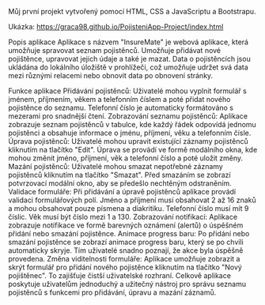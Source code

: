 Můj první projekt vytvořený pomocí HTML, CSS a JavaScriptu a Bootstrapu.

Ukázka: https://graca98.github.io/PojisteniApp-Project/index.html


Popis aplikace
Aplikace s názvem "InsureMate" je webová aplikace, která umožňuje spravovat seznam pojistěnců. Umožňuje přidávat nové pojištěnce, upravovat jejich údaje a také je mazat. Data o pojistěncích jsou ukládána do lokálního úložiště v prohlížeči, což umožňuje udržet svá data mezi různými relacemi nebo obnovit data po obnovení stránky.

Funkce aplikace
Přidávání pojistěnců: Uživatelé mohou vyplnit formulář s jménem, příjmením, věkem a telefonním číslem a poté přidat nového pojistěnce do seznamu. Telefonní číslo je automaticky formátováno s mezerami pro snadnější čtení.
Zobrazování seznamu pojistěnců: Aplikace zobrazuje seznam pojistěnců v tabulce, kde každý řádek odpovídá jednomu pojistěnci a obsahuje informace o jménu, příjmení, věku a telefonním čísle.
Úprava pojistěnců: Uživatelé mohou upravit existující záznamy pojistěnců kliknutím na tlačítko "Edit". Úprava se provádí ve formě modálního okna, kde mohou změnit jméno, příjmení, věk a telefonní číslo a poté uložit změny.
Mazání pojistěnců: Uživatelé mohou smazat nepotřebné záznamy pojistěnců kliknutím na tlačítko "Smazat". Před smazáním se zobrazí potvrzovací modální okno, aby se předešlo nechtěným odstraněním.
Validace formuláře: Při přidávání a úpravě pojistěnců aplikace provádí validaci formulářových polí. Jméno a příjmení musí obsahovat 2 až 16 znaků a mohou obsahovat pouze písmena a diakritiku. Telefonní číslo musí mít 9 číslic. Věk musí být číslo mezi 1 a 130.
Zobrazování notifikací: Aplikace zobrazuje notifikace ve formě barevných oznámení (alertů) o úspěšném přidání nebo smazání pojistěnce.
Animace progress baru: Po přidání nebo smazání pojistěnce se zobrazí animace progress baru, který se po chvíli automaticky skryje. Tím uživatelé snadno poznají, že akce byla úspěšně provedena.
Změna viditelnosti formuláře: Aplikace umožňuje zobrazit a skrýt formulář pro přidání nového pojistěnce kliknutím na tlačítko "Nový pojištěnec". To zajišťuje čistší uživatelské rozhraní.
Celkově aplikace poskytuje uživatelům jednoduchý a užitečný nástroj pro správu seznamu pojistěnců s funkcemi pro přidávání, úpravu a mazání záznamů.
